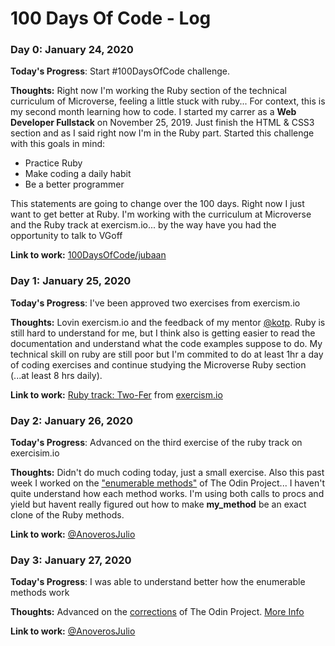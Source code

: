 # 100 Days Of Code - Log

### Day 0: January 24, 2020

**Today's Progress**: Start #100DaysOfCode challenge.

**Thoughts:** Right now I'm working the Ruby section of the technical curriculum of Microverse, feeling a little stuck with ruby... For context, this is my second month learning how to code. I started my carrer as a __**Web Developer Fullstack**__ on November 25, 2019. Just finish the HTML & CSS3 section and as I said right now I'm in the Ruby part. Started this challenge with this goals in mind:

- Practice Ruby
- Make coding a daily habit
- Be a better programmer

This statements are going to change over the 100 days. Right now I just want to get better at Ruby. I'm working with the curriculum at Microverse and the Ruby track at exercism.io... by the way have you had the opportunity to talk to VGoff

**Link to work:** [100DaysOfCode/jubaan](https://github.com/jubaan/100-days-of-code)



### Day 1: January 25, 2020

**Today's Progress**: I've been approved two exercises from exercism.io

**Thoughts:** Lovin exercism.io and the feedback of my mentor [@kotp](https://twitter.com/kotp). Ruby is still hard to understand for me, but I think also is getting easier to read the documentation and understand what the code examples suppose to do. My technical skill on ruby are still poor but I'm commited to do at least 1hr a day of coding exercises and continue studying the Microverse Ruby section (...at least 8 hrs daily).

**Link to work:** [Ruby track: Two-Fer](https://exercism.io/tracks/ruby/exercises/two-fer/solutions/f33fba8332c34e42ac55be89483854fb) from [exercism.io](https://exercism.io/)



### Day 2: January 26, 2020

**Today's Progress**: Advanced on the third exercise of the ruby track on exercisim.io

**Thoughts:** Didn't do much coding today, just a small exercise. Also this past week I worked on the ["enumerable methods"](https://www.theodinproject.com/courses/ruby-programming/lessons/advanced-building-blocks) of The Odin Project... I haven't quite understand how each method works. I'm using both calls to procs and yield but havent really figured out how to make **my_method** be an exact clone of the Ruby methods.

**Link to work:** [@AnoverosJulio](https://twitter.com/AnoverosJulio/status/1221659460357120000)



### Day 3: January 27, 2020

**Today's Progress**: I was able to understand better how the enumerable methods work

**Thoughts:** Advanced on the [corrections](https://github.com/jubaan/m__advanced-building-blocks__enumerable-methods/pull/1) of The Odin Project. [More Info](https://www.theodinproject.com/courses/ruby-programming/lessons/advanced-building-blocks)

**Link to work:** [@AnoverosJulio](https://twitter.com/AnoverosJulio/status/1222016827141701634)